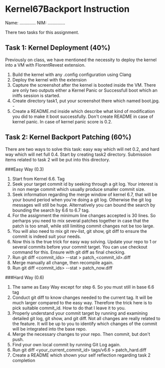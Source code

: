# Kernel67Backport Instruction
Name: .............
NIM: ..............

There two tasks for this assignment. 

## Task 1: Kernel Deployment (40%)
Previously on class, we have mentioned the necessity to deploy the kernel into a VM with FlorentRevest extension. 
1. Build the kernel with any .config configuration using Clang
2. Deploy the kernel with the extension
3. Capture the screenshot after the kernel is booted inside the VM. There are only two outputs either a Kernel Panic or Successfull boot which an initfs session is started. 
4. Create directory task1, put your screenshot there which named boot.jpg. -
5. Create a README.md inside which describe what kind of modification you did to make it boot successfully. Don't create README in case of kernel panic. In case of kernel panic score is 0.2. 

## Task 2: Kernel Backport Patching (60%)
There are two ways to solve this task: easy way which will net 0.2, and hard way which will net full 0.4. Start by creating task2 directory. Submission items related to task 2 will be put into this directory. 

###Easy Way (0.3)
1. Start from Kernel 6.6. Tag
2. Seek your target commit id by seeking through a git log. Your interest is in non merge commit which usually produce smaller commit size.
3. Seek information regarding the merge window of kernel 6.7, that will be your bound period when you're doing a git log. Otherwise the git log messages will still be huge. Alternatively you can bound the search by bounding the search by 6.6 to 6.7 tag. 
4. For the assignment the minimum line changes accepted is 30 lines. So perharps you need to mix several patches together in case that the patch is too small, while still limiting commit changes not be too large. 
5. You will also need to mix git rev-list, git show, git diff to ensure the commit is indeed suit your needs. 
6. Now this is the true trick for easy way solving. Update your repo to 1 or several commits before your commit target. You can use checkout command for this. Ensure with git diff as final checking. 
7. Run git diff <commit_ids> --stat > patch_<commit_id>.diff
8. Merge manually all change, then recompile again. 
8. Run git diff <commit_ids> --stat > patch\_now.diff

###Hard Way (0.6)
1. The same as Easy Way except for step 6. So you must still in base 6.6 tag
2. Conduct git diff to know changes needed to the current tag. It will be much larger compared to the easy way. Therefore the trick here is to pick suitable commit\_id. How to do that I leave it to you. 
3. Properly understand your commit target by running and examining detailed git log, git show, and git diff. Not all changes are really related to the feature. It will be up to you to identify which changes of the commit will be integrated into the base repo. 
4. Merge the necessary changes to your repo. Then commit, but don't push. 
5. Find your own local commit by running Git Log again. 
6. Run git diff <your_current_commit_id> tags/v6.6 > patch\_hard.diff
7. Create a README which shown your self reflection regarding task 2 completion
